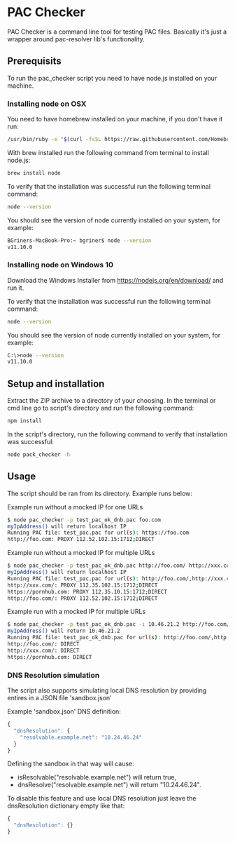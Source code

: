# PAC Checker

PAC Checker is a command line tool for testing PAC files.
Basically it's just a wrapper around pac-resolver lib's functionality.

## Prerequisits

To run the pac_checker script you need to have node.js installed on your machine.

### Installing node on OSX

You need to have homebrew installed on your machine, if you don't have it run:

```sh
/usr/bin/ruby -e "$(curl -fsSL https://raw.githubusercontent.com/Homebrew/install/master/install)"
```

With brew installed run the following command from terminal to install node.js:

```sh
brew install node
``` 

To verify that the installation was successful run the following terminal command:

```sh
node --version
```

You should see the version of node currently installed on your system, for example:

```sh
BGriners-MacBook-Pro:~ bgriner$ node --version
v11.10.0
```

### Installing node on Windows 10

Download the Windows Installer from https://nodejs.org/en/download/ and run it.

To verify that the installation was successful run the following terminal command:
```sh
node --version
```

You should see the version of node currently installed on your system, for example:
```sh
C:\>node --version
v11.10.0
```

## Setup and installation

Extract the ZIP archive to a directory of your choosing.
In the terminal or cmd line go to script's directory and run the following command:
```sh
npm install
``` 
In the script's directory, run the following command to verify that installation was successful:
```sh
node pack_checker -h
```

## Usage

The script should be ran from its directory. Example runs below:


Example run without a mocked IP for one URLs

```sh
$ node pac_checker -p test_pac_ok_dnb.pac foo.com
myIpAddress() will return localhost IP
Running PAC file: test_pac.pac for url(s): https://foo.com
http://foo.com: PROXY 112.52.102.15:1712;DIRECT
```

Example run without a mocked IP for multiple URLs

```sh
$ node pac_checker -p test_pac_ok_dnb.pac http://foo.com/ http://xxx.com/ pornhub.com
myIpAddress() will return localhost IP
Running PAC file: test_pac.pac for url(s): http://foo.com/,http://xxx.com/,pornhub.com
http://xxx.com/: PROXY 112.35.102.15:1712;DIRECT
https://pornhub.com: PROXY 112.35.10.15:1712;DIRECT
http://foo.com/: PROXY 112.52.102.15:1712;DIRECT
```

Example run with a mocked IP for multiple URLs

```sh
$ node pac_checker -p test_pac_ok_dnb.pac -i 10.46.21.2 http://foo.com/ http://xxx.com/ pornhub.com
myIpAddress() will return 10.46.21.2
Running PAC file: test_pac_ok_dnb.pac for url(s): http://foo.com/,http://xxx.com/,pornhub.com
http://foo.com/: DIRECT
http://xxx.com/: DIRECT
https://pornhub.com: DIRECT

```

### DNS Resolution simulation

The script also supports simulating local DNS resolution by providing entires in a JSON file 'sandbox.json'

Example 'sandbox.json' DNS definition:

```js
{
  "dnsResolution": {
    "resolvable.example.net": "10.24.46.24"
  }
}
```

Defining the sandbox in that way will cause:
* isResolvable("resolvable.example.net") will return true,
* dnsResolve("resolvable.example.net") will return "10.24.46.24".

To disable this feature and use local DNS resolution just leave the dnsResolution dictionary empty like that:
```js
{
  "dnsResolution": {}
}
```





